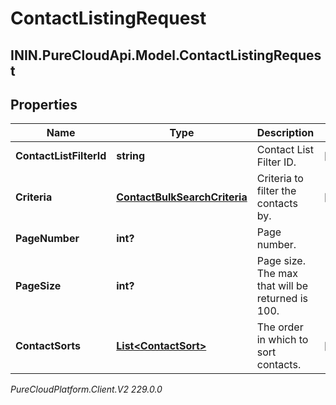 # ContactListingRequest

## ININ.PureCloudApi.Model.ContactListingRequest

## Properties

|Name | Type | Description | Notes|
|------------ | ------------- | ------------- | -------------|
| **ContactListFilterId** | **string** | Contact List Filter ID. | [optional] |
| **Criteria** | [**ContactBulkSearchCriteria**](ContactBulkSearchCriteria) | Criteria to filter the contacts by. | [optional] |
| **PageNumber** | **int?** | Page number. | |
| **PageSize** | **int?** | Page size. The max that will be returned is 100. | |
| **ContactSorts** | [**List&lt;ContactSort&gt;**](ContactSort) | The order in which to sort contacts. | [optional] |



_PureCloudPlatform.Client.V2 229.0.0_
